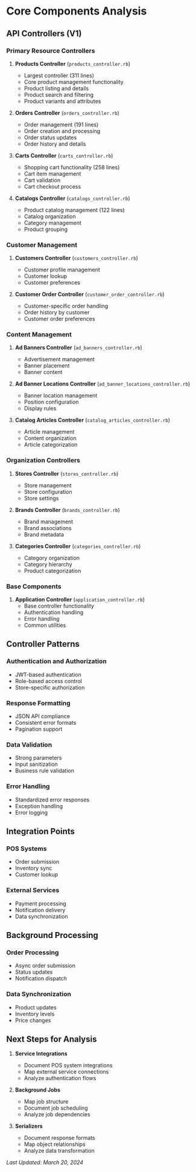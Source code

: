 # Core Components Analysis

## API Controllers (V1)

### Primary Resource Controllers

1. **Products Controller** (`products_controller.rb`)
   - Largest controller (311 lines)
   - Core product management functionality
   - Product listing and details
   - Product search and filtering
   - Product variants and attributes

2. **Orders Controller** (`orders_controller.rb`)
   - Order management (191 lines)
   - Order creation and processing
   - Order status updates
   - Order history and details

3. **Carts Controller** (`carts_controller.rb`)
   - Shopping cart functionality (258 lines)
   - Cart item management
   - Cart validation
   - Cart checkout process

4. **Catalogs Controller** (`catalogs_controller.rb`)
   - Product catalog management (122 lines)
   - Catalog organization
   - Category management
   - Product grouping

### Customer Management

1. **Customers Controller** (`customers_controller.rb`)
   - Customer profile management
   - Customer lookup
   - Customer preferences

2. **Customer Order Controller** (`customer_order_controller.rb`)
   - Customer-specific order handling
   - Order history by customer
   - Customer order preferences

### Content Management

1. **Ad Banners Controller** (`ad_banners_controller.rb`)
   - Advertisement management
   - Banner placement
   - Banner content

2. **Ad Banner Locations Controller** (`ad_banner_locations_controller.rb`)
   - Banner location management
   - Position configuration
   - Display rules

3. **Catalog Articles Controller** (`catalog_articles_controller.rb`)
   - Article management
   - Content organization
   - Article categorization

### Organization Controllers

1. **Stores Controller** (`stores_controller.rb`)
   - Store management
   - Store configuration
   - Store settings

2. **Brands Controller** (`brands_controller.rb`)
   - Brand management
   - Brand associations
   - Brand metadata

3. **Categories Controller** (`categories_controller.rb`)
   - Category organization
   - Category hierarchy
   - Product categorization

### Base Components

1. **Application Controller** (`application_controller.rb`)
   - Base controller functionality
   - Authentication handling
   - Error handling
   - Common utilities

## Controller Patterns

### Authentication and Authorization
- JWT-based authentication
- Role-based access control
- Store-specific authorization

### Response Formatting
- JSON API compliance
- Consistent error formats
- Pagination support

### Data Validation
- Strong parameters
- Input sanitization
- Business rule validation

### Error Handling
- Standardized error responses
- Exception handling
- Error logging

## Integration Points

### POS Systems
- Order submission
- Inventory sync
- Customer lookup

### External Services
- Payment processing
- Notification delivery
- Data synchronization

## Background Processing

### Order Processing
- Async order submission
- Status updates
- Notification dispatch

### Data Synchronization
- Product updates
- Inventory levels
- Price changes

## Next Steps for Analysis

1. **Service Integrations**
   - Document POS system integrations
   - Map external service connections
   - Analyze authentication flows

2. **Background Jobs**
   - Map job structure
   - Document job scheduling
   - Analyze job dependencies

3. **Serializers**
   - Document response formats
   - Map object relationships
   - Analyze data transformation

*Last Updated: March 20, 2024* 